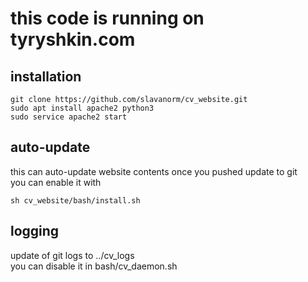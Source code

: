 
# this code is running on tyryshkin.com

## installation  
```
git clone https://github.com/slavanorm/cv_website.git
sudo apt install apache2 python3
sudo service apache2 start
```  
## auto-update  
this can auto-update website contents once you pushed update to git  
you can enable it with  
```
sh cv_website/bash/install.sh
```  
## logging  
update of git logs to ../cv_logs  
you can disable it in bash/cv_daemon.sh
